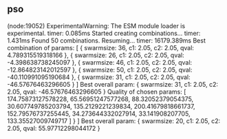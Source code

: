 ## pso

(node:19052) ExperimentalWarning: The ESM module loader is experimental.
timer: 0.085ms Started creating combinations…
timer: 1.431ms Found 50 combinations. Resuming...
timer: 16179.389ms
Best combination of params: [
{ swarmsize: 36, c1: 2.05, c2: 2.05, qval: 4.789315519318166 },
{ swarmsize: 26, c1: 2.05, c2: 2.05, qval: -4.398638738245097 },
{ swarmsize: 46, c1: 2.05, c2: 2.05, qval: -12.864823142012597 },
{ swarmsize: 50, c1: 2.05, c2: 2.05, qval: -40.110991095190684 },
{ swarmsize: 31, c1: 2.05, c2: 2.05, qval: -46.57676463296605 }
]
Best overall param: { swarmsize: 31, c1: 2.05, c2: 2.05, qval: -46.57676463296605 }
Quality of chosen params: [
174.75873127578228,
 65.56951247577268,
 88.32052379054375,
 30.607749785203794,
 135.2129221239834,
 200.41679818661737,
 152.79576737255445,
 34.273644332027914,
33.141908207705,
133.35527009749717
] } ]
Best overall param: { swarmsize: 20, c1: 2.05, c2: 2.05, qval: 55.97712298044172 }
